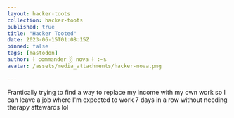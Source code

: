 ```yaml
---
layout: hacker-toots
collection: hacker-toots
published: true
title: "Hacker Tooted"
date: 2023-06-15T01:08:15Z
pinned: false
tags: [mastodon]
author: ⸸ commander ░ nova ⸸ :~$
avatar: /assets/media_attachments/hacker-nova.png

---
```


<p>Frantically trying to find a way to replace my income with my own work so I can leave a job where I&#39;m expected to work 7 days in a row without needing therapy aftewards lol</p>


